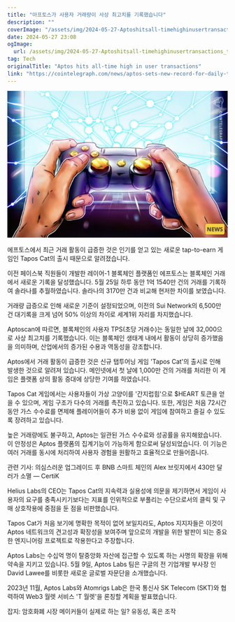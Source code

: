 ```yaml
---
title: "아프토스가 사용자 거래량이 사상 최고치를 기록했습니다"
description: ""
coverImage: "/assets/img/2024-05-27-Aptoshitsall-timehighinusertransactions_thumbnail.png"
date: 2024-05-27 23:08
ogImage: 
  url: /assets/img/2024-05-27-Aptoshitsall-timehighinusertransactions_thumbnail.png
tag: Tech
originalTitle: "Aptos hits all-time high in user transactions"
link: "https://cointelegraph.com/news/aptos-sets-new-record-for-daily-transactions-with-115-million-txs"
---
```



![에프토스](/assets/img/2024-05-27-Aptoshitsall-timehighinusertransactions_thumbnail.png)

에프토스에서 최근 거래 활동이 급증한 것은 인기를 얻고 있는 새로운 tap-to-earn 게임인 Tapos Cat의 출시 때문으로 알려졌습니다.

이전 페이스북 직원들이 개발한 레이어-1 블록체인 플랫폼인 에프토스는 블록체인 거래에서 새로운 기록을 달성했습니다. 5월 25일 하루 동안 1억 1540만 건의 거래를 기록하여 솔라나를 추월하였습니다. 솔라나의 3170만 건과 비교해 현저한 차이를 보였습니다.

거래량 급증으로 인해 새로운 기준이 설정되었으며, 이전의 Sui Network의 6,500만 건 대기록을 크게 넘어 50% 이상의 차이로 세계1위 자리를 차지했습니다.

<div class="content-ad"></div>

Aptoscan에 따르면, 블록체인의 사용자 TPS(초당 거래수)는 동일한 날에 32,000으로 사상 최고치를 기록했습니다. 이는 블록체인 생태계 내에서 활동이 상당히 증가했음을 의미하며, 산업에서의 증가된 수용과 역동성을 강조합니다.

Aptos에서 거래 활동이 급증한 것은 신규 탭투어닝 게임 'Tapos Cat'의 출시로 인해 발생한 것으로 알려져 있습니다. 메인넷에서 첫 날에 1,000만 건의 거래를 처리한 이 게임은 플랫폼 상의 활동 증대에 상당한 기여를 하였습니다.

Tapos Cat 게임에서는 사용자들이 가상 고양이를 '간지럽힘'으로 $HEART 토큰을 얻을 수 있으며, 게임 구조가 다수의 거래를 촉진하고 있습니다. 또한, 게임은 처음 72시간 동안 가스 수수료를 면제해 플레이어들이 추가 비용 없이 게임에 참여하고 즐길 수 있도록 장려하고 있습니다.

<div class="content-ad"></div>

높은 거래량에도 불구하고, Aptos는 일관된 가스 수수료와 성공률을 유지해왔습니다. 이 안정성은 Aptos 플랫폼의 집계기능이 가능하게 함으로써 달성되었습니다. 이 기능은 여러 거래를 동시에 처리하여 사용자 경험을 원활하고 효율적으로 만들어줍니다.

관련 기사: 의심스러운 업그레이드 후 BNB 스마트 체인의 Alex 브릿지에서 430만 달러가 소멸 — CertiK

Helius Labs의 CEO는 Tapos Cat의 지속력과 실용성에 의문을 제기하면서 게임이 사용자의 요구를 충족시키기보다는 지표를 인위적으로 부풀리는 수단으로서의 클릭 및 구매 상호작용에 중점을 둔 점을 비판했습니다.

Tapos Cat가 처음 보기에 명확한 목적이 없어 보일지라도, Aptos 지지자들은 이것이 Aptos 네트워크의 견고성과 확장성을 보여주며 앞으로의 개발을 위한 발판이 되는 중요한 엔지니어링 프로젝트로 작용한다고 주장합니다.

<div class="content-ad"></div>

Aptos Labs는  수십억 명이 탈중앙화 자산에 접근할 수 있도록 하는 사명의 확장을 위해 약속을 지키고 있습니다. 5월 9일, Aptos Labs 팀은 구글의 전 기업개발 부사장 인 David Lawee를 비롯한 새로운 글로벌 자문단을 소개했습니다.

2023년 11월, Aptos Labs와 Atomrigs Lab은 한국 통신사 SK Telecom (SKT)와 협력하여 Web3 월렛 서비스 'T 월렛'을 론칭할 계획을 발표했습니다.

잡지: 암호화폐 시장 메이커들이 실제로 하는 일? 유동성, 혹은 조작